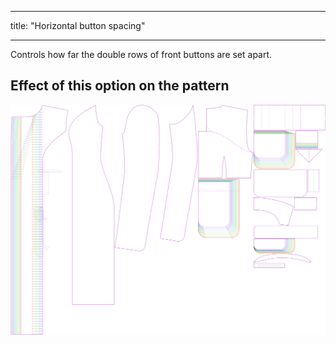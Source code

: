 ***

title: "Horizontal button spacing"

***

Controls how far the double rows of front buttons are set apart.

## Effect of this option on the pattern

![This image shows the effect of this option by superimposing several variants that have a different value for this option](carlita_buttonspacinghorizontal_sample.svg "Effect of this option on the pattern")
